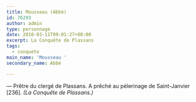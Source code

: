 ```yaml
---
title: Mousseau (Abbé)
id: 76293
author: admin
type: personnage
date: 2010-03-11T09:01:27+00:00
excerpt: La Conquête de Plassans
tags:
  - conquete
main_name: 'Mousseau '
secondary_name: Abbé

---
```

— Prêtre du clergé de Plassans. A prêché au pèlerinage de Saint-Janvier [236]. _(La Conquête de Plassans.)_